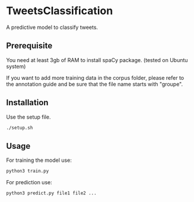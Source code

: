 # TweetsClassification

A predictive model to classify tweets.

## Prerequisite
You need at least 3gb of RAM to install spaCy package.
(tested on Ubuntu system)


If you want to add more training data in the corpus folder, please refer to the annotation guide and be sure that the file name starts with "groupe".

## Installation

Use the setup file.

```bash
./setup.sh
```

## Usage

For training the model use:

```python
python3 train.py
```

For prediction use:

```python
python3 predict.py file1 file2 ...
```
